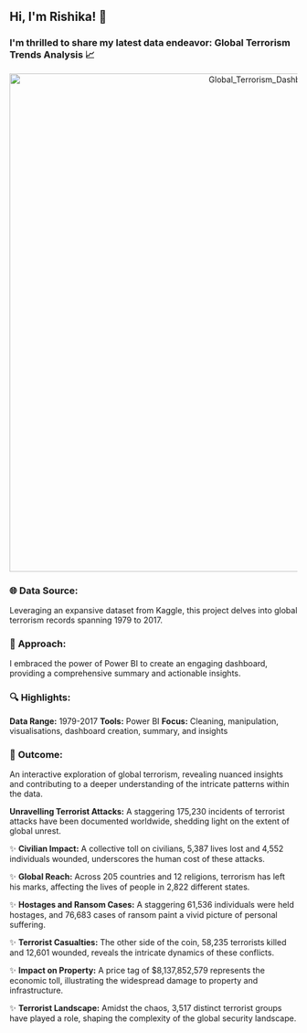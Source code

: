 ## Hi, I'm **Rishika!** 👋
### I'm thrilled to share my latest data endeavor: Global Terrorism Trends Analysis 📈
<div id="header" align="center">
<img width="872" alt="Global_Terrorism_Dashboard" src="https://github.com/RishikaB-05/Global_Terrorism_Analysis/assets/157221360/f260f7b1-6be5-40ca-8f2d-22a0b16f132b">
</div>


### 🌐 **Data Source:**
Leveraging an expansive dataset from Kaggle, this project delves into global terrorism records spanning 1979 to 2017.

### 🚀 **Approach:** 
I embraced the power of Power BI to create an engaging dashboard, providing a comprehensive summary and actionable insights.

### 🔍 **Highlights:**

**Data Range:** 1979-2017
**Tools:** Power BI
**Focus:** Cleaning, manipulation, visualisations, dashboard creation, summary, and insights

### 🌟 **Outcome:** 
An interactive exploration of global terrorism, revealing nuanced insights and contributing to a deeper understanding of the intricate patterns within the data.

 **Unravelling Terrorist Attacks:** A staggering 175,230 incidents of terrorist attacks have been documented worldwide, shedding light on the extent of global unrest.   

✨ **Civilian Impact:** A collective toll on civilians, 5,387 lives lost and 4,552 individuals wounded, underscores the human cost of these attacks.  

✨ **Global Reach:** Across 205 countries and 12 religions, terrorism has left his marks, affecting the lives of people in 2,822 different states.  

✨ **Hostages and Ransom Cases:** A staggering 61,536 individuals were held hostages, and 76,683 cases of ransom paint a vivid picture of personal suffering.  

✨ **Terrorist Casualties:** The other side of the coin, 58,235 terrorists killed and 12,601 wounded, reveals the intricate dynamics of these conflicts.  

✨ **Impact on Property:** A price tag of $8,137,852,579 represents the economic toll, illustrating the widespread damage to property and infrastructure.  

✨ **Terrorist Landscape:** Amidst the chaos, 3,517 distinct terrorist groups have played a role, shaping the complexity of the global security landscape.  
